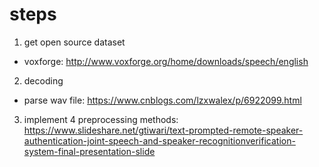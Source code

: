 # steps

1. get open source dataset

* voxforge: http://www.voxforge.org/home/downloads/speech/english

2. decoding
* parse wav file: https://www.cnblogs.com/lzxwalex/p/6922099.html


3. implement 4 preprocessing methods: https://www.slideshare.net/gtiwari/text-prompted-remote-speaker-authentication-joint-speech-and-speaker-recognitionverification-system-final-presentation-slide

